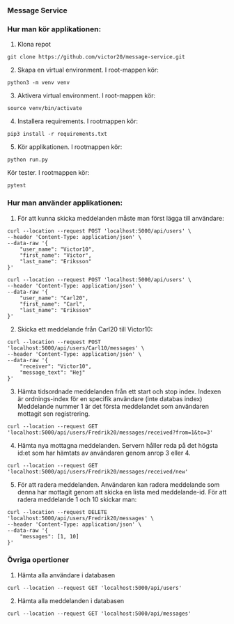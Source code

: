 ### Message Service

### Hur man kör applikationen:

1. Klona repot
```
git clone https://github.com/victor20/message-service.git
```

2. Skapa en virtual environment. I root-mappen kör:
```
python3 -m venv venv
```

3. Aktivera virtual environment. I root-mappen kör:
```
source venv/bin/activate
```

4. Installera requirements. I rootmappen kör: 
```
pip3 install -r requirements.txt
```

5. Kör applikationen. I rootmappen kör: 
```
python run.py
```

Kör tester. I rootmappen kör: 
```
pytest
```

### Hur man använder applikationen:

1. För att kunna skicka meddelanden måste man först lägga till användare:
```
curl --location --request POST 'localhost:5000/api/users' \
--header 'Content-Type: application/json' \
--data-raw '{
    "user_name": "Victor10",
    "first_name": "Victor",
    "last_name": "Eriksson"
}'
```

```
curl --location --request POST 'localhost:5000/api/users' \
--header 'Content-Type: application/json' \
--data-raw '{
    "user_name": "Carl20",
    "first_name": "Carl",
    "last_name": "Eriksson"
}'
```

2. Skicka ett meddelande från Carl20 till Victor10:
```
curl --location --request POST 'localhost:5000/api/users/Carl10/messages' \
--header 'Content-Type: application/json' \
--data-raw '{
    "receiver": "Victor10",
    "message_text": "Hej"
}'
```

3. Hämta tidsordnade meddelanden från ett start och stop index. Indexen är ordnings-index för en specifik användare (inte databas index) Meddelande nummer 1 är det första meddelandet som användaren mottagit sen registrering. 
```
curl --location --request GET 'localhost:5000/api/users/Fredrik20/messages/received?from=1&to=3'
```

4. Hämta nya mottagna meddelanden. Servern håller reda på det högsta id:et som har hämtats av användaren genom anrop 3 eller 4.
```
curl --location --request GET 'localhost:5000/api/users/Fredrik20/messages/received/new'
```

5. För att radera meddelanden. Användaren kan radera meddelande som denna har mottagit genom att skicka en lista med meddelande-id. För att radera meddelande 1 och 10 skickar man:
```
curl --location --request DELETE 'localhost:5000/api/users/Fredrik20/messages' \
--header 'Content-Type: application/json' \
--data-raw '{
    "messages": [1, 10]
}'
```

### Övriga opertioner
1. Hämta alla användare i databasen
```
curl --location --request GET 'localhost:5000/api/users'
```
2. Hämta alla meddelanden i databasen
```
curl --location --request GET 'localhost:5000/api/messages'
```